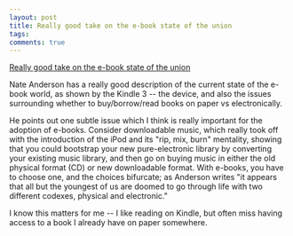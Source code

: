 ```yaml
---
layout: post
title: Really good take on the e-book state of the union
tags: 
comments: true
---
```

[Really good take on the e-book state of the union](http://arstechnica.com/gadgets/reviews/2010/11/kindle-3-e-book-readers-go-mainstream.ars)

Nate Anderson has a really good description of the current state of the e-book
world, as shown by the Kindle 3 -- the device, and also the issues surrounding
whether to buy/borrow/read books on paper vs electronically.

He points out one subtle issue which I think is really important for the
adoption of e-books. Consider downloadable music, which really took off with
the introduction of the iPod and its "rip, mix, burn" mentality, showing that
you could bootstrap your new pure-electronic library by converting your
existing music library, and then go on buying music in either the old physical
format (CD) or new downloadable format. With e-books, you have to choose one,
and the choices bifurcate; as Anderson writes "it appears that all but the
youngest of us are doomed to go through life with two different codexes,
physical and electronic."

I know this matters for me -- I like reading on Kindle, but often miss having
access to a book I already have on paper somewhere.
